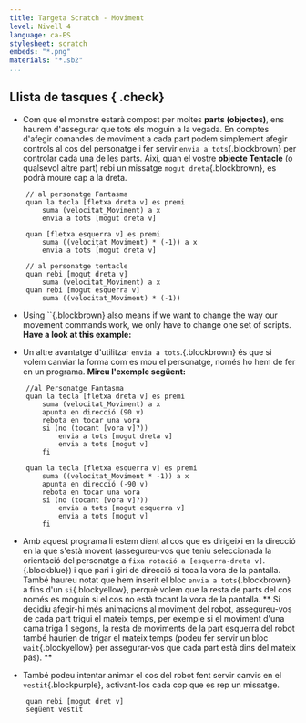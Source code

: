 ```yaml
---
title: Targeta Scratch - Moviment
level: Nivell 4
language: ca-ES
stylesheet: scratch
embeds: "*.png"
materials: "*.sb2"
...
```


## Llista de tasques { .check}

+ Com que el monstre estarà compost per moltes **parts (objectes)**, ens haurem d'assegurar que tots els moguin a la vegada. En comptes d'afegir comandes de moviment a cada part  podem simplement afegir controls al cos del personatge i fer servir `envia a tots`{.blockbrown} per controlar cada una de les parts. Així, quan el vostre **objecte Tentacle** (o qualsevol altre part) rebi un missatge `mogut dreta`{.blockbrown}, es podrà moure cap a la dreta. 
```scratch
	// al personatge Fantasma
	quan la tecla [fletxa dreta v] es premi
		suma (velocitat_Moviment) a x
		envia a tots [mogut dreta v]

	quan [fletxa esquerra v] es premi
		suma ((velocitat_Moviment) * (-1)) a x
		envia a tots [mogut dreta v]
```
```scratch
	// al personatge tentacle
	quan rebi [mogut dreta v]
		suma (velocitat_Moviment) a x
	quan rebi [mogut esquerra v]
		suma ((velocitat_Moviment) * (-1))
```

+ Using ``{.blockbrown} also means if we want to change the way our movement commands work, we only have to change one set of scripts. **Have a look at this example:**

+ Un altre avantatge d'utilitzar  `envia a tots`.{.blockbrown} és que si volem canviar la forma com es mou el personatge, només ho hem de fer en un programa. **Mireu l'exemple següent:** 
```scratch
	//al Personatge Fantasma
	quan la tecla [fletxa dreta v] es premi
		suma (velocitat_Moviment) a x
		apunta en direcció (90 v)
		rebota en tocar una vora
		si (no (tocant [vora v]?))
			envia a tots [mogut dreta v]
			envia a tots [mogut v]
		fi

	quan la tecla [fletxa esquerra v] es premi
		suma ((velocitat_Moviment * -1)) a x
		apunta en direcció (-90 v)
		rebota en tocar una vora
		si (no (tocant [vora v]?))
			envia a tots [mogut esquerra v]
			envia a tots [mogut v]
		fi
``` 

+ Amb aquest programa li estem dient al cos que es dirigeixi en la direcció en la que s'està movent (assegureu-vos que teniu seleccionada la orientació del personatge a `fixa rotació a [esquerra-dreta v]`.{.blockblue}) i que pari i giri de direcció si toca la vora de la pantalla. També haureu notat que hem inserit el bloc `envia a tots`{.blockbrown} a fins d'un `si`{.blockyellow}, perquè volem que la resta de parts del cos només es moguin si el cos no està tocant la vora de la pantalla. ** Si decidiu afegir-hi més animacions al moviment del robot, assegureu-vos de cada part trigui el mateix temps, per exemple si el moviment d'una cama triga 1 segons, la resta de moviments de la part esquerra del robot també haurien de trigar el mateix temps (podeu fer servir un bloc `wait`{.blockyellow} per assegurar-vos que cada part està dins del mateix pas). **


+ També podeu intentar animar el cos del robot fent servir canvis en el `vestit`{.blockpurple}, activant-los cada cop que es rep un missatge.
```scratch
	quan rebi [mogut dret v]
	següent vestit
```
